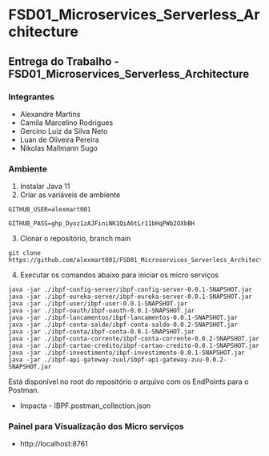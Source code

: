 # FSD01_Microservices_Serverless_Architecture

## Entrega do Trabalho - FSD01_Microservices_Serverless_Architecture



### Integrantes

* Alexandre Martins
* Camila Marcelino Rodrigues 
* Gercino Luiz da Silva Neto
* Luan de Oliveira Pereira
* Nikolas Mallmann Sugo



### Ambiente

1. Instalar Java 11
2. Criar as variáveis de ambiente


```
GITHUB_USER=alexmart001

GITHUB_PASS=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
```

3. Clonar o repositório, branch main

```
git clone https://github.com/alexmart001/FSD01_Microservices_Serverless_Architecture.git
```

4. Executar os comandos abaixo para iniciar os micro serviços

```
java -jar ./ibpf-config-server/ibpf-config-server-0.0.1-SNAPSHOT.jar
java -jar ./ibpf-eureka-server/ibpf-eureka-server-0.0.1-SNAPSHOT.jar
java -jar ./ibpf-user/ibpf-user-0.0.1-SNAPSHOT.jar 
java -jar ./ibpf-oauth/ibpf-oauth-0.0.1-SNAPSHOT.jar 
java -jar ./ibpf-lancamentos/ibpf-lancamentos-0.0.1-SNAPSHOT.jar 
java -jar ./ibpf-conta-saldo/ibpf-conta-saldo-0.0.2-SNAPSHOT.jar
java -jar ./ibpf-conta/ibpf-conta-0.0.1-SNAPSHOT.jar
java -jar ./ibpf-conta-corrente/ibpf-conta-corrente-0.0.2-SNAPSHOT.jar
java -jar ./ibpf-cartao-credito/ibpf-cartao-credito-0.0.1-SNAPSHOT.jar
java -jar ./ibpf-investimento/ibpf-investimento-0.0.1-SNAPSHOT.jar
java -jar ./ibpf-api-gateway-zuul/ibpf-api-gateway-zuu-0.0.2-SNAPSHOT.jar
```


Está disponível no root do repositório o arquivo com os EndPoints para o Postman.
* Impacta - IBPF.postman_collection.json
### Painel para Visualização dos Micro serviços

* http://localhost:8761



